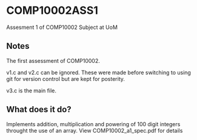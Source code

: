 # COMP10002ASS1
Assesment 1 of COMP10002 Subject at UoM

## Notes
The first assessment of COMP10002.

v1.c and v2.c can be ignored. These were made before switching to using git for version control but are kept for posterity.

v3.c is the main file.

## What does it do?

Implements addition, multiplication and powering of 100 digit integers throught the use of an array.
View COMP10002_a1_spec.pdf for details
